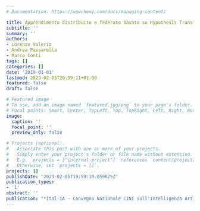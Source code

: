 ```yaml
---
# Documentation: https://wowchemy.com/docs/managing-content/

title: Apprendimento distribuito e federato basato su Hypothesis Transfer Learning
subtitle: ''
summary: ''
authors:
- Lorenzo Valerio
- Andrea Passarella
- Marco Conti
tags: []
categories: []
date: '2019-01-01'
lastmod: 2023-02-05T20:59:11+01:00
featured: false
draft: false

# Featured image
# To use, add an image named `featured.jpg/png` to your page's folder.
# Focal points: Smart, Center, TopLeft, Top, TopRight, Left, Right, BottomLeft, Bottom, BottomRight.
image:
  caption: ''
  focal_point: ''
  preview_only: false

# Projects (optional).
#   Associate this post with one or more of your projects.
#   Simply enter your project's folder or file name without extension.
#   E.g. `projects = ["internal-project"]` references `content/project/deep-learning/index.md`.
#   Otherwise, set `projects = []`.
projects: []
publishDate: '2023-02-05T19:59:10.059825Z'
publication_types:
- '1'
abstract: ''
publication: "*Ital-IA - Convegno Nazionale CINI sull'Intelligenza Artificiale*"
---
```

